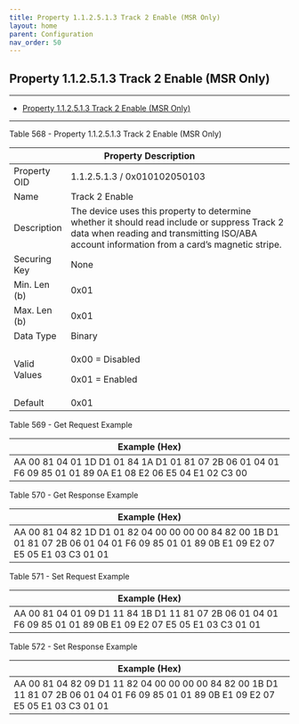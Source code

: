 ```yaml
---
title: Property 1.1.2.5.1.3 Track 2 Enable (MSR Only)
layout: home
parent: Configuration
nav_order: 50
---
```


## Property 1.1.2.5.1.3 Track 2 Enable (MSR Only)

---

- [Property 1.1.2.5.1.3 Track 2 Enable (MSR Only)](#property-112513-track-2-enable-msr-only)

---


Table 568 - Property 1.1.2.5.1.3 Track 2 Enable (MSR Only)

<table>
<colgroup>
<col style="width: 14%" />
<col style="width: 85%" />
</colgroup>
<thead>
<tr>
<th colspan="2">Property Description</th>
</tr>
</thead>
<tbody>
<tr>
<td>Property OID</td>
<td>1.1.2.5.1.3 / 0x010102050103</td>
</tr>
<tr>
<td>Name</td>
<td>Track 2 Enable</td>
</tr>
<tr>
<td>Description</td>
<td>The device uses this property to determine whether it should read
include or suppress Track 2 data when reading and transmitting ISO/ABA
account information from a card’s magnetic stripe.</td>
</tr>
<tr>
<td>Securing Key</td>
<td>None</td>
</tr>
<tr>
<td>Min. Len (b)</td>
<td>0x01</td>
</tr>
<tr>
<td>Max. Len (b)</td>
<td>0x01</td>
</tr>
<tr>
<td>Data Type</td>
<td>Binary</td>
</tr>
<tr>
<td>Valid Values</td>
<td><p>0x00 = Disabled</p>
<p>0x01 = Enabled</p></td>
</tr>
<tr>
<td>Default</td>
<td>0x01</td>
</tr>
</tbody>
</table>

Table 569 - Get Request Example

| Example (Hex) |
|----|
| AA 00 81 04 01 1D D1 01 84 1A D1 01 81 07 2B 06 01 04 01 F6 09 85 01 01 89 0A E1 08 E2 06 E5 04 E1 02 C3 00 |

Table 570 - Get Response Example

| Example (Hex) |
|----|
| AA 00 81 04 82 1D D1 01 82 04 00 00 00 00 84 82 00 1B D1 01 81 07 2B 06 01 04 01 F6 09 85 01 01 89 0B E1 09 E2 07 E5 05 E1 03 C3 01 01 |

Table 571 - Set Request Example

| Example (Hex) |
|----|
| AA 00 81 04 01 09 D1 11 84 1B D1 11 81 07 2B 06 01 04 01 F6 09 85 01 01 89 0B E1 09 E2 07 E5 05 E1 03 C3 01 01 |

Table 572 - Set Response Example

| Example (Hex) |
|----|
| AA 00 81 04 82 09 D1 11 82 04 00 00 00 00 84 82 00 1B D1 11 81 07 2B 06 01 04 01 F6 09 85 01 01 89 0B E1 09 E2 07 E5 05 E1 03 C3 01 01 |

##